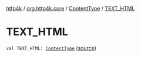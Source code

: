 [http4k](../../index.md) / [org.http4k.core](../index.md) / [ContentType](index.md) / [TEXT_HTML](./-t-e-x-t_-h-t-m-l.md)

# TEXT_HTML

`val TEXT_HTML: `[`ContentType`](index.md) [(source)](https://github.com/http4k/http4k/blob/master/http4k-core/src/main/kotlin/org/http4k/core/ContentType.kt#L27)